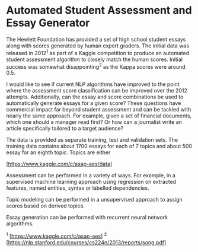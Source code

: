 ﻿
# Automated Student Assessment and Essay Generator

The Hewlett Foundation has provided a set of high school student essays along with scores generated by human expert graders. The initial data was released in 2012<sup>1</sup> as part of a Kaggle competition to produce an automated student assessment algorithm to closely match the human scores. Initial success was somewhat disappointing<sup>2</sup> as the Kappa scores were around 0.5.

I would like to see if current NLP algorithms have improved to the point where the assessment score classification can be improved over the 2012 attempts. Additionally, can the essay and score combinations be used to automatically generate essays for a given score? These questions have commercial impact far beyond student assessment and can be tackled with nearly the same approach. For example, given a set of financial documents, which one should a manager read first? Or how can a journalist write an article specifically tailored to a target audience?

The data is provided as separate training, test and validation sets. The training data contains about 1700 essays for each of 7 topics and about 500 essay for an eighth topic. Topics are either 

[https://www.kaggle.com/c/asap-aes/data]

Assessment can be performed in a variety of ways. For example, in a supervised machine learning approach using regression on extracted features, named entities, syntax or labelled dependencies.

Topic modeling can be performed in a unsupervised approach to assign scores based on derived topics.

Essay generation can be performed with recurrent neural network algorithms.

<sup>1</sup> [https://www.kaggle.com/c/asap-aes]
<sup>2</sup> [https://nlp.stanford.edu/courses/cs224n/2013/reports/song.pdf]